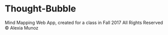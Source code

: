 # Thought-Bubble
Mind Mapping Web App, created for a class in Fall 2017
All Rights Reserved  © Alexia Munoz
